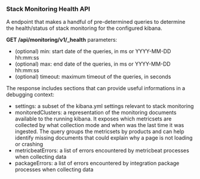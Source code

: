 ### Stack Monitoring Health API

A endpoint that makes a handful of pre-determined queries to determine the health/status of stack monitoring for the configured kibana.

**GET /api/monitoring/v1/_health**
parameters:
- (optional) min: start date of the queries, in ms or YYYY-MM-DD hh:mm:ss
- (optional) max: end date of the queries, in ms or YYYY-MM-DD hh:mm:ss
- (optional) timeout: maximum timeout of the queries, in seconds

The response includes sections that can provide useful informations in a debugging context:
- settings: a subset of the kibana.yml settings relevant to stack monitoring
- monitoredClusters: a representation of the monitoring documents available to the running kibana. It exposes which metricsets are collected by what collection mode and when was the last time it was ingested. The query groups the metricsets by products and can help identify missing documents that could explain why a page is not loading or crashing
- metricbeatErrors: a list of errors encountered by metricbeat processes when collecting data
- packageErrors: a list of  errors encountered by integration package processes when collecting data